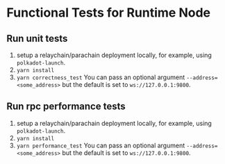 Functional Tests for Runtime Node
=================================

## Run unit tests
1. setup a relaychain/parachain deployment locally, for example, using `polkadot-launch`. 
2. `yarn install`
3. `yarn correctness_test`
You can pass an optional argument `--address=<some_address>` but the default is set to  `ws://127.0.0.1:9800`.

## Run rpc performance tests
1. setup a relaychain/parachain deployment locally, for example, using `polkadot-launch`. 
2. `yarn install`
3. `yarn performance_test`
You can pass an optional argument `--address=<some_address>` but the default is set to  `ws://127.0.0.1:9800`.
